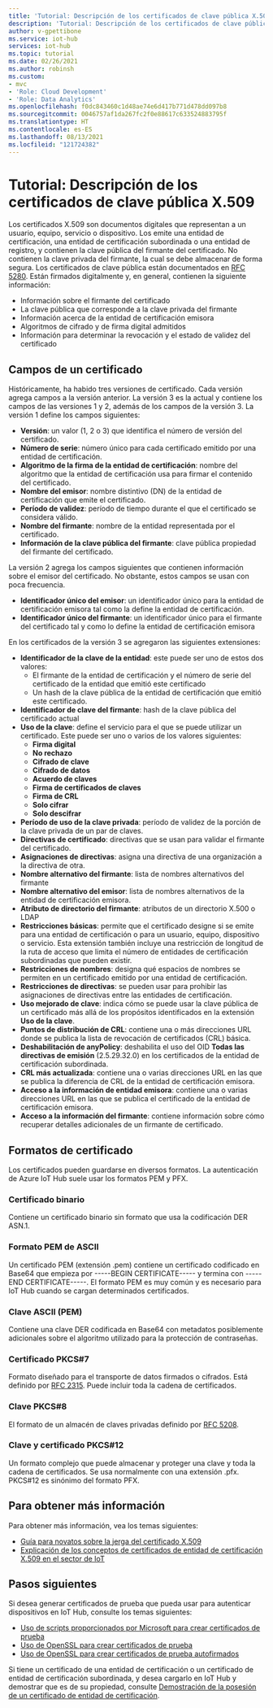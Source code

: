 ```yaml
---
title: 'Tutorial: Descripción de los certificados de clave pública X.509 para Azure IoT Hub | Microsoft Docs'
description: 'Tutorial: Descripción de los certificados de clave pública X.509 para Azure IoT Hub'
author: v-gpettibone
ms.service: iot-hub
services: iot-hub
ms.topic: tutorial
ms.date: 02/26/2021
ms.author: robinsh
ms.custom:
- mvc
- 'Role: Cloud Development'
- 'Role: Data Analytics'
ms.openlocfilehash: f0dc843460c1d48ae74e6d417b771d478dd097b8
ms.sourcegitcommit: 0046757af1da267fc2f0e88617c633524883795f
ms.translationtype: HT
ms.contentlocale: es-ES
ms.lasthandoff: 08/13/2021
ms.locfileid: "121724382"
---
```

# <a name="tutorial-understanding-x509-public-key-certificates"></a>Tutorial: Descripción de los certificados de clave pública X.509

Los certificados X.509 son documentos digitales que representan a un usuario, equipo, servicio o dispositivo. Los emite una entidad de certificación, una entidad de certificación subordinada o una entidad de registro, y contienen la clave pública del firmante del certificado. No contienen la clave privada del firmante, la cual se debe almacenar de forma segura. Los certificados de clave pública están documentados en [RFC 5280](https://tools.ietf.org/html/rfc5280). Están firmados digitalmente y, en general, contienen la siguiente información:

* Información sobre el firmante del certificado
* La clave pública que corresponde a la clave privada del firmante
* Información acerca de la entidad de certificación emisora
* Algoritmos de cifrado y de firma digital admitidos
* Información para determinar la revocación y el estado de validez del certificado

## <a name="certificate-fields"></a>Campos de un certificado

Históricamente, ha habido tres versiones de certificado. Cada versión agrega campos a la versión anterior. La versión 3 es la actual y contiene los campos de las versiones 1 y 2, además de los campos de la versión 3. La versión 1 define los campos siguientes:

* **Versión**: un valor (1, 2 o 3) que identifica el número de versión del certificado.
* **Número de serie**: número único para cada certificado emitido por una entidad de certificación.
* **Algoritmo de la firma de la entidad de certificación**: nombre del algoritmo que la entidad de certificación usa para firmar el contenido del certificado.
* **Nombre del emisor**: nombre distintivo (DN) de la entidad de certificación que emite el certificado.
* **Período de validez**: período de tiempo durante el que el certificado se considera válido.
* **Nombre del firmante**: nombre de la entidad representada por el certificado.
* **Información de la clave pública del firmante**: clave pública propiedad del firmante del certificado.

La versión 2 agrega los campos siguientes que contienen información sobre el emisor del certificado. No obstante, estos campos se usan con poca frecuencia.

* **Identificador único del emisor**: un identificador único para la entidad de certificación emisora tal como la define la entidad de certificación.
* **Identificador único del firmante**: un identificador único para el firmante del certificado tal y como lo define la entidad de certificación emisora

En los certificados de la versión 3 se agregaron las siguientes extensiones:

* **Identificador de la clave de la entidad**: este puede ser uno de estos dos valores:
  * El firmante de la entidad de certificación y el número de serie del certificado de la entidad que emitió este certificado
  * Un hash de la clave pública de la entidad de certificación que emitió este certificado.
* **Identificador de clave del firmante**: hash de la clave pública del certificado actual
* **Uso de la clave**: define el servicio para el que se puede utilizar un certificado. Este puede ser uno o varios de los valores siguientes:
  * **Firma digital**
  * **No rechazo**
  * **Cifrado de clave**
  * **Cifrado de datos**
  * **Acuerdo de claves**
  * **Firma de certificados de claves**
  * **Firma de CRL**
  * **Solo cifrar**
  * **Solo descifrar**
* **Período de uso de la clave privada**: período de validez de la porción de la clave privada de un par de claves.
* **Directivas de certificado**: directivas que se usan para validar el firmante del certificado.
* **Asignaciones de directivas**: asigna una directiva de una organización a la directiva de otra.
* **Nombre alternativo del firmante**: lista de nombres alternativos del firmante
* **Nombre alternativo del emisor**: lista de nombres alternativos de la entidad de certificación emisora.
* **Atributo de directorio del firmante**: atributos de un directorio X.500 o LDAP
* **Restricciones básicas**: permite que el certificado designe si se emite para una entidad de certificación o para un usuario, equipo, dispositivo o servicio. Esta extensión también incluye una restricción de longitud de la ruta de acceso que limita el número de entidades de certificación subordinadas que pueden existir.
* **Restricciones de nombres**: designa qué espacios de nombres se permiten en un certificado emitido por una entidad de certificación.
* **Restricciones de directivas**: se pueden usar para prohibir las asignaciones de directivas entre las entidades de certificación.
* **Uso mejorado de clave**: indica cómo se puede usar la clave pública de un certificado más allá de los propósitos identificados en la extensión **Uso de la clave**.
* **Puntos de distribución de CRL**: contiene una o más direcciones URL donde se publica la lista de revocación de certificados (CRL) básica.
* **Deshabilitación de anyPolicy**: deshabilita el uso del OID **Todas las directivas de emisión** (2.5.29.32.0) en los certificados de la entidad de certificación subordinada.
* **CRL más actualizada**: contiene una o varias direcciones URL en las que se publica la diferencia de CRL de la entidad de certificación emisora.
* **Acceso a la información de entidad emisora**: contiene una o varias direcciones URL en las que se publica el certificado de la entidad de certificación emisora.
* **Acceso a la información del firmante**: contiene información sobre cómo recuperar detalles adicionales de un firmante de certificado.

## <a name="certificate-formats"></a>Formatos de certificado

Los certificados pueden guardarse en diversos formatos. La autenticación de Azure IoT Hub suele usar los formatos PEM y PFX.

### <a name="binary-certificate"></a>Certificado binario

Contiene un certificado binario sin formato que usa la codificación DER ASN.1.

### <a name="ascii-pem-format"></a>Formato PEM de ASCII

Un certificado PEM (extensión .pem) contiene un certificado codificado en Base64 que empieza por -----BEGIN CERTIFICATE----- y termina con -----END CERTIFICATE-----. El formato PEM es muy común y es necesario para IoT Hub cuando se cargan determinados certificados.

### <a name="ascii-pem-key"></a>Clave ASCII (PEM)

Contiene una clave DER codificada en Base64 con metadatos posiblemente adicionales sobre el algoritmo utilizado para la protección de contraseñas.

### <a name="pkcs7-certificate"></a>Certificado PKCS#7

Formato diseñado para el transporte de datos firmados o cifrados. Está definido por [RFC 2315](https://tools.ietf.org/html/rfc2315). Puede incluir toda la cadena de certificados.

### <a name="pkcs8-key"></a>Clave PKCS#8

El formato de un almacén de claves privadas definido por [RFC 5208](https://tools.ietf.org/html/rfc5208).

### <a name="pkcs12-key-and-certificate"></a>Clave y certificado PKCS#12

Un formato complejo que puede almacenar y proteger una clave y toda la cadena de certificados. Se usa normalmente con una extensión .pfx. PKCS#12 es sinónimo del formato PFX.

## <a name="for-more-information"></a>Para obtener más información

Para obtener más información, vea los temas siguientes:

* [Guía para novatos sobre la jerga del certificado X.509](https://techcommunity.microsoft.com/t5/internet-of-things/the-layman-s-guide-to-x-509-certificate-jargon/ba-p/2203540)
* [Explicación de los conceptos de certificados de entidad de certificación X.509 en el sector de IoT](./iot-hub-x509ca-concept.md)

## <a name="next-steps"></a>Pasos siguientes

Si desea generar certificados de prueba que pueda usar para autenticar dispositivos en IoT Hub, consulte los temas siguientes:

* [Uso de scripts proporcionados por Microsoft para crear certificados de prueba](tutorial-x509-scripts.md)
* [Uso de OpenSSL para crear certificados de prueba](tutorial-x509-openssl.md)
* [Uso de OpenSSL para crear certificados de prueba autofirmados](tutorial-x509-self-sign.md)

Si tiene un certificado de una entidad de certificación o un certificado de entidad de certificación subordinada, y desea cargarlo en IoT Hub y demostrar que es de su propiedad, consulte [Demostración de la posesión de un certificado de entidad de certificación](tutorial-x509-prove-possession.md).